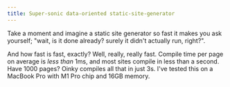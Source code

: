```yaml
---
title: Super-sonic data-oriented static-site-generator
---
```


Take a moment and imagine a static site generator so fast it makes you ask yourself; "wait, is it done already? surely it didn't actually run, right?". 

And how fast is fast, exactly? Well, really, really fast. Compile time per page on average is <em>less than</em> 1ms, and most sites compile in less than a second. Have 1000 pages? Oinky compiles all that in just 3s. I've tested this on a MacBook Pro with M1 Pro chip and 16GB memory.